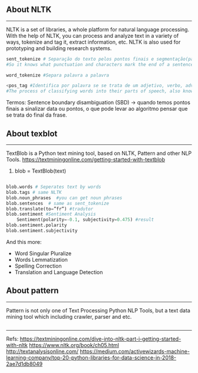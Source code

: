 ## About NLTK 
------------
NLTK is a set of libraries, a whole platform for natural language processing. With the help of NLTK, you can process and analyze text in a variety of ways, tokenize and tag it, extract information, etc. NLTK is also used for prototyping and building research systems.

```python
sent_tokenize # Separação do texto pelos pontos finais e segmentação(paragrafos)
#So it knows what punctuation and characters mark the end of a sentence and the beginning of a new sentence.

word_tokenize #Separa palavra a palavra

<pos_tag #Identifica por palavra se se trata de um adjetivo, verbo, adverbio,etc 
#The process of classifying words into their parts of speech, also known as word classes or lexical categories.

```

Termos:
Sentence boundary disambiguation (SBD) -> quando temos pontos finais a sinalizar data ou pontos, o que pode levar ao algoritmo pensar que se trata do final da frase.


## About texblot
------------
TextBlob is a Python text mining tool, based on NLTK, Pattern and other NLP Tools.
https://textminingonline.com/getting-started-with-textblob 

1. blob = TextBlob(text)
```python

blob.words # Seperates text by words
blob.tags # same NLTK
blob.noun_phrases  #you can get noun phrases
blob.sentences  # same as sent_tokenize
blob.translate(to=”fr”) #tradutor
blob.sentiment #Sentiment Analysis
    Sentiment(polarity=-0.1, subjectivity=0.475) #result
blob.sentiment.polarity
blob.sentiment.subjectivity

```
And this more:
* Word Singular Pluralize
* Words Lemmatization
* Spelling Correction
* Translation and Language Detection



## About pattern
------------
Pattern is not only one of Text Processing Python NLP Tools, but a text data mining tool which including crawler, parser and etc. 

```python

```
------------
Refs:
https://textminingonline.com/dive-into-nltk-part-i-getting-started-with-nltk
https://www.nltk.org/book/ch05.html 
http://textanalysisonline.com/ 
https://medium.com/activewizards-machine-learning-company/top-20-python-libraries-for-data-science-in-2018-2ae7d1db8049 